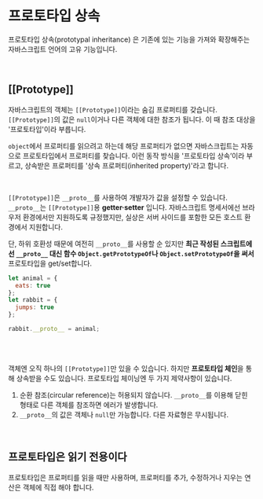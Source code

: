 
# 프로토타입 상속

프로토타입 상속(prototypal inheritance) 은 기존에 있는 기능을 가져와 확장해주는 자바스크립트 언어의 고유 기능입니다.

<br>

## [[Prototype]]

자바스크립트의 객체는 `[[Prototype]]`이라는 숨김 프로퍼티를 갖습니다.
`[[Prototype]]`의 값은 `null`이거나 다른 객체에 대한 참조가 됩니다. 이 때 참조 대상을 '프로토타입'이라 부릅니다.

`object`에서 프로퍼티를 읽으려고 하는데 해당 프로퍼티가 없으면 자바스크립트는 자동으로 프로토타입에서 프로퍼티를 찾습니다.
이런 동작 방식을 '프로토타입 상속’이라 부르고,
상속받은 프로퍼티를 '상속 프로퍼티(inherited property)'라고 합니다.

<br>

`[[Prototype]]`은 `__proto__`를 사용하여 개발자가 값을 설정할 수 있습니다.
`__proto__`는 `[[Prototype]]`용 **getter·setter** 입니다.
자바스크립트 명세서에선 브라우저 환경에서만 지원하도록 규정했지만, 실상은 서버 사이드를 포함한 모든 호스트 환경에서 지원합니다. 

단, 하위 호환성 때문에 여전히 `__proto__`를 사용할 순 있지만 **최근 작성된 스크립트에선 `__proto__` 대신 함수 `Object.getPrototypeOf`나 `Object.setPrototypeOf`을 써서** 프로토타입을 get/set합니다. 

```javascript
let animal = {
  eats: true
};
let rabbit = {
  jumps: true
};

rabbit.__proto__ = animal;
```

<br><br>

객체엔 오직 하나의 `[[Prototype]]`만 있을 수 있습니다.
하지만 **프로토타입 체인**을 통해 상속받을 수도 있습니다.
프로토타입 체이닝엔 두 가지 제약사항이 있습니다.

1. 순환 참조(circular reference)는 허용되지 않습니다. `__proto__`를 이용해 닫힌 형태로 다른 객체를 참조하면 에러가 발생합니다.
2. `__proto__`의 값은 객체나 `null`만 가능합니다. 다른 자료형은 무시됩니다.

<br>

## 프로토타입은 읽기 전용이다

프로토타입은 프로퍼티를 읽을 때만 사용하며, 프로퍼티를 추가, 수정하거나 지우는 연산은 객체에 직접 해야 합니다.

